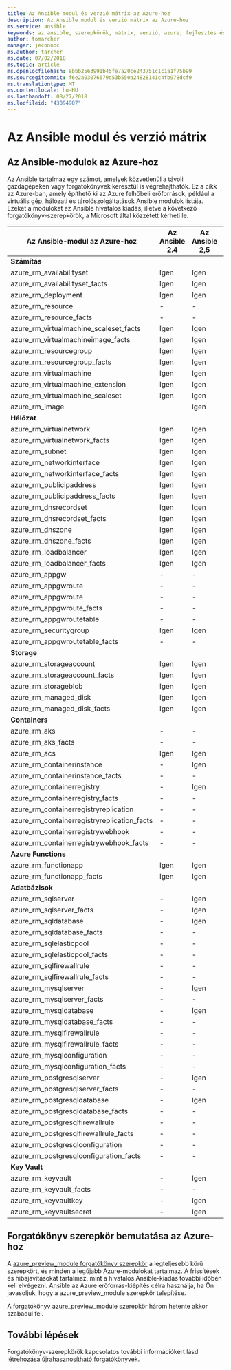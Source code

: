 ```yaml
---
title: Az Ansible modul és verzió mátrix az Azure-hoz
description: Az Ansible modul és verzió mátrix az Azure-hoz
ms.service: ansible
keywords: az ansible, szerepkörök, mátrix, verzió, azure, fejlesztés és üzemeltetés
author: tomarcher
manager: jeconnoc
ms.author: tarcher
ms.date: 07/02/2018
ms.topic: article
ms.openlocfilehash: 8bbb2563991b45fe7a20ce243751c1c1a1f75b99
ms.sourcegitcommit: f6e2a03076679d53b550a24828141c4fb978dcf9
ms.translationtype: MT
ms.contentlocale: hu-HU
ms.lasthandoff: 08/27/2018
ms.locfileid: "43094907"
---
```

# <a name="ansible-module-and-version-matrix"></a>Az Ansible modul és verzió mátrix

## <a name="ansible-modules-for-azure"></a>Az Ansible-modulok az Azure-hoz
Az Ansible tartalmaz egy számot, amelyek közvetlenül a távoli gazdagépeken vagy forgatókönyvek keresztül is végrehajthatók.
Ez a cikk az Azure-ban, amely építhető ki az Azure felhőbeli erőforrások, például a virtuális gép, hálózati és tárolószolgáltatások Ansible modulok listája. Ezeket a modulokat az Ansible hivatalos kiadás, illetve a következő forgatókönyv-szerepkörök, a Microsoft által közzétett kérheti le.

| Az Ansible-modul az Azure-hoz                   |  Az Ansible 2.4 |  Az Ansible 2,5 |  Az Ansible 2.6 |  Forgatókönyv szerepkör [azure_preview_module](#introduction-to-azurepreviewmodule) | 
|---------------------------------------------|--------------|--------------|-----------------------------|-------------------------------------| 
| **Számítás**                    |           |                          |                          |                                  | 
| azure_rm_availabilityset                    | Igen          | Igen                         | Igen          | Igen                                 | 
| azure_rm_availabilityset_facts              | Igen          | Igen                         | Igen          | Igen                                 | 
| azure_rm_deployment                         | Igen          | Igen                         | Igen          | Igen                                 | 
| azure_rm_resource                           | -            | -                           | Igen          | Igen                                 | 
| azure_rm_resource_facts                     | -            | -                           | Igen          | Igen                                 | 
| azure_rm_virtualmachine_scaleset_facts      | Igen          | Igen                         | Igen          | Igen                                 | 
| azure_rm_virtualmachineimage_facts          | Igen          | Igen                         | Igen          | Igen                                 | 
| azure_rm_resourcegroup                      | Igen          | Igen                         | Igen          | Igen                                 | 
| azure_rm_resourcegroup_facts                | Igen          | Igen                         | Igen          | Igen                                 | 
| azure_rm_virtualmachine                     | Igen          | Igen                         | Igen          | Igen                                 | 
| azure_rm_virtualmachine_extension           | Igen          | Igen                         | Igen          | Igen                                 | 
| azure_rm_virtualmachine_scaleset            | Igen          | Igen                         | Igen          | Igen                                 | 
| azure_rm_image                              |              | Igen                         | Igen          | Igen                                 | 
| **Hálózat**                    |           |                          |                          |                                  | 
| azure_rm_virtualnetwork                     | Igen          | Igen                         | Igen          | Igen                                 | 
| azure_rm_virtualnetwork_facts               | Igen          | Igen                         | Igen          | Igen                                 | 
| azure_rm_subnet                             | Igen          | Igen                         | Igen          | Igen                                 | 
| azure_rm_networkinterface                   | Igen          | Igen                         | Igen          | Igen                                 | 
| azure_rm_networkinterface_facts             | Igen          | Igen                         | Igen          | Igen                                 | 
| azure_rm_publicipaddress                    | Igen          | Igen                         | Igen          | Igen                                 | 
| azure_rm_publicipaddress_facts              | Igen          | Igen                         | Igen          | Igen                                 | 
| azure_rm_dnsrecordset                       | Igen          | Igen                         | Igen          | Igen                                 | 
| azure_rm_dnsrecordset_facts                 | Igen          | Igen                         | Igen          | Igen                                 | 
| azure_rm_dnszone                            | Igen          | Igen                         | Igen          | Igen                                 | 
| azure_rm_dnszone_facts                      | Igen          | Igen                         | Igen          | Igen                                 | 
| azure_rm_loadbalancer                       | Igen          | Igen                         | Igen          | Igen                                 | 
| azure_rm_loadbalancer_facts                 | Igen          | Igen                         | Igen          | Igen                                 | 
| azure_rm_appgw                              | -            | -                           | -            | Igen                                 | 
| azure_rm_appgwroute                         | -            | -                           | -            | Igen                                 | 
| azure_rm_appgwroute                         | -            | -                           | -            | Igen                                 |
| azure_rm_appgwroute_facts                   | -            | -                           | -            | Igen                                 |
| azure_rm_appgwroutetable                    | -            | -                           | -            | Igen                                 |
| azure_rm_securitygroup                      | Igen          | Igen                         | Igen          | Igen                                 | 
| azure_rm_appgwroutetable_facts              | -            | -                           | -            | Igen                                 | 
| **Storage**                    |           |                          |                          |                                  | 
| azure_rm_storageaccount                     | Igen          | Igen                         | Igen          | Igen                                 | 
| azure_rm_storageaccount_facts               | Igen          | Igen                         | Igen          | Igen                                 | 
| azure_rm_storageblob                        | Igen          | Igen                         | Igen          | Igen                                 | 
| azure_rm_managed_disk                       | Igen          | Igen                         | Igen          | Igen                                 | 
| azure_rm_managed_disk_facts                 | Igen          | Igen                         | Igen          | Igen                                 | 
| **Containers**                    |           |                          |                          |                                  | 
| azure_rm_aks                                | -            | -                           | Igen          | Igen                                 | 
| azure_rm_aks_facts                          | -            | -                           | Igen          | Igen                                 | 
| azure_rm_acs                                | Igen          | Igen                         | Igen          | Igen                                 | 
| azure_rm_containerinstance                  | -            | Igen                         | Igen          | Igen                                 | 
| azure_rm_containerinstance_facts            | -            | -                           | -            | Igen                                 | 
| azure_rm_containerregistry                  | -            | Igen                         | Igen          | Igen                                 | 
| azure_rm_containerregistry_facts            | -            | -                           | -            | Igen                                 | 
| azure_rm_containerregistryreplication       | -            | -                           | -            | Igen                                 | 
| azure_rm_containerregistryreplication_facts | -            | -                           | -            | Igen                                 | 
| azure_rm_containerregistrywebhook           | -            | -                           | -            | Igen                                 | 
| azure_rm_containerregistrywebhook_facts     | -            | -                           | -            | Igen                                 | 
| **Azure Functions**                    |           |                          |                          |                                  | 
| azure_rm_functionapp                        | Igen          | Igen                         | Igen          | Igen                                 | 
| azure_rm_functionapp_facts                  | Igen          | Igen                         | Igen          | Igen                                 | 
| **Adatbázisok**                    |           |                          |                          |                                  | 
| azure_rm_sqlserver                          | -            | Igen                         | Igen          | Igen                                 | 
| azure_rm_sqlserver_facts                    | -            | Igen                         | Igen          | Igen                                 | 
| azure_rm_sqldatabase                        | -            | Igen                         | Igen          | Igen                                 | 
| azure_rm_sqldatabase_facts                  | -            | -                           | -            | Igen                                 | 
| azure_rm_sqlelasticpool                     | -            | -                           | -            | Igen                                 | 
| azure_rm_sqlelasticpool_facts               | -            | -                           | -            | Igen                                 | 
| azure_rm_sqlfirewallrule                    | -            | -                           | -            | Igen                                 | 
| azure_rm_sqlfirewallrule_facts              | -            | -                           | -            | Igen                                 | 
| azure_rm_mysqlserver                        | -            | Igen                         | Igen          | Igen                                 | 
| azure_rm_mysqlserver_facts                  | -            | -                           | -            | Igen                                 | 
| azure_rm_mysqldatabase                      | -            | Igen                         | Igen          | Igen                                 | 
| azure_rm_mysqldatabase_facts                | -            | -                           | -            | Igen                                 | 
| azure_rm_mysqlfirewallrule                  | -            | -                           | -            | Igen                                 | 
| azure_rm_mysqlfirewallrule_facts            | -            | -                           | -            | Igen                                 | 
| azure_rm_mysqlconfiguration                 | -            | -                           | -            | Igen                                 | 
| azure_rm_mysqlconfiguration_facts           | -            | -                           | -            | Igen                                 | 
| azure_rm_postgresqlserver                   | -            | Igen                         | Igen          | Igen                                 | 
| azure_rm_postgresqlserver_facts             | -            | -                           | -            | Igen                                 | 
| azure_rm_postgresqldatabase                 | -            | Igen                         | Igen          | Igen                                 | 
| azure_rm_postgresqldatabase_facts           | -            | -                           | -            | Igen                                 | 
| azure_rm_postgresqlfirewallrule             | -            | -                           | -            | Igen                                 | 
| azure_rm_postgresqlfirewallrule_facts       | -            | -                           | -            | Igen                                 | 
| azure_rm_postgresqlconfiguration            | -            | -                           | -            | Igen                                 | 
| azure_rm_postgresqlconfiguration_facts      | -            | -                           | -            | Igen                                 | 
| **Key Vault**                    |           |                          |                          |                                  | 
| azure_rm_keyvault                           | -            | Igen                         | Igen          | Igen                                 |
| azure_rm_keyvault_facts                     | -            | -                           | -            | Igen                                 |
| azure_rm_keyvaultkey                        | -            | Igen                         | Igen          | Igen                                 |
| azure_rm_keyvaultsecret                     | -            | Igen                         | Igen          | Igen                                 |


## <a name="introduction-to-playbook-role-for-azure"></a>Forgatókönyv szerepkör bemutatása az Azure-hoz
A [azure_preview_module forgatókönyv szerepkör](https://galaxy.ansible.com/Azure/azure_preview_modules/) a legteljesebb körű szerepkört, és minden a legújabb Azure-modulokat tartalmaz. A frissítések és hibajavításokat tartalmaz, mint a hivatalos Ansible-kiadás további időben kell elvégezni. Ansible az Azure erőforrás-kiépítés célra használja, ha Ön javasoljuk, hogy a azure_preview_module szerepkör telepítése.

A forgatókönyv azure_preview_module szerepkör három hetente akkor szabadul fel.

## <a name="next-steps"></a>További lépések
Forgatókönyv-szerepkörök kapcsolatos további információkért lásd [létrehozása újrahasznosítható forgatókönyvek](http://docs.ansible.com/ansible/latest/playbooks_reuse.html). 
